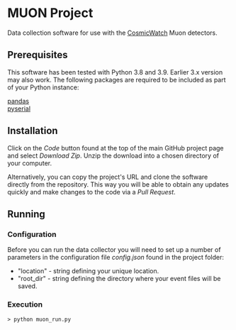 # MUON Project

Data collection software for use with the [CosmicWatch](https://github.com/spenceraxani/CosmicWatch-Desktop-Muon-Detector-v2?tab=readme-ov-file) 
Muon detectors.

## Prerequisites

This software has been tested with Python 3.8 and 3.9. Earlier 3.x version may also work. The following packages are 
required to be included as part of your Python instance:

[pandas](https://pypi.org/project/pandas/)<br/>
[pyserial](https://pypi.org/project/pyserial/0)


## Installation

Click on the *Code* button found at the top of the main GitHub project page and select *Download Zip*. Unzip
the download into a chosen directory of your computer.

Alternatively, you can copy the project's URL and clone the software directly from the repository. This way you will 
be able to obtain any updates quickly and make changes to the code via a *Pull Request*. 

## Running

### Configuration
Before you can run the data collector you will need to set up a number of parameters in the configuration file 
*config.json* found in the project folder:
* "location" - string defining your unique location.
* "root_dir" - string defining the directory where your event files will be saved.

### Execution

```
> python muon_run.py
```

